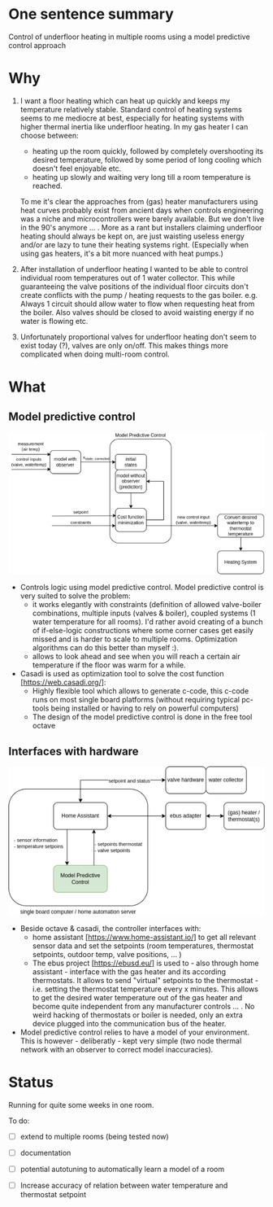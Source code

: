 # One sentence summary
Control of underfloor heating in multiple rooms using a model predictive control approach

# Why

1. I want a floor heating which can heat up quickly and keeps my temperature relatively stable.
Standard control of heating systems seems to me mediocre at best, especially for heating systems with higher thermal inertia like underfloor heating.
In my gas heater I can choose between:
   * heating up the room quickly, followed by completely overshooting its desired temperature, followed by some period of long cooling which doesn't feel enjoyable etc.
   * heating up slowly and waiting very long till a room temperature is reached.

    To me it's clear the approaches from (gas) heater manufacturers using heat curves probably exist from ancient days when controls engineering was a niche and microcontrollers were barely available. But we don't live in the 90's anymore ... .
    More as a rant but installers claiming underfloor heating should always be kept on, are just waisting useless energy and/or are lazy to tune their heating systems right. (Especially when using gas heaters, it's a bit more nuanced with heat pumps.)

2. After installation of underfloor heating I wanted to be able to control individual room temperatures out of 1 water collector. This while guaranteeing the valve positions of the individual floor circuits don't create conflicts with the pump / heating requests to the gas boiler. e.g. Always 1 circuit should allow water to flow when requesting heat from the boiler. Also valves should be closed to avoid waisting energy if no water is flowing etc.
3. Unfortunately proportional valves for underfloor heating don't seem to exist today (?), valves are only on/off. This makes things more complicated when doing multi-room control.
  

# What 

## Model predictive control

![MPC workflow](WorkFlow.png)

* Controls logic using model predictive control. Model predictive control is very suited to solve the problem: 
  * it works elegantly with constraints (definition of allowed valve-boiler combinations, multiple inputs (valves & boiler), coupled systems (1 water temperature for all rooms).
  I'd rather avoid creating of a bunch of if-else-logic constructions where some corner cases get easily missed and is harder to scale to multiple rooms.
  Optimization algorithms can do this better than myself :).
  * allows to look ahead and see when you will reach a certain air temperature if the floor was warm for a while.
* Casadi is used as optimization tool to solve the cost function [https://web.casadi.org/]:
  * Highly flexible tool which allows to generate c-code, this c-code runs on most single board platforms (without requiring typical pc-tools being installed or having to rely on powerful computers)
  * The design of the model predictive control is done in the free tool octave
  
## Interfaces with hardware

![Interfaces](Interfaces.png)


* Beside octave & casadi, the controller interfaces with:
  * home assistant [https://www.home-assistant.io/] to get all relevant sensor data and set the setpoints (room temperatures, thermostat setpoints, outdoor temp, valve positions, ... )
  * The ebus project [https://ebusd.eu/] is used to - also through home assistant - interface with the gas heater and its according thermostats. It allows to send "virtual" setpoints to the thermostat - i.e. setting the thermostat temperature every x minutes. This allows to get the desired water temperature out of the gas heater and become quite independent from any manufacturer controls ... . No weird hacking of thermostats or boiler is needed, only an extra device plugged into the communication bus of the heater.
* Model predictive control relies to have a model of your environment. This is however - deliberatly - kept very simple (two node thermal network with an observer to correct model inaccuracies).

# Status
Running for quite some weeks in one room.
  
To do:
- [ ] extend to multiple rooms (being tested now)
- [ ] documentation
- [ ] potential autotuning to automatically learn a model of a room
- [ ] Increase accuracy of relation between water temperature and thermostat setpoint 


